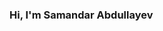 ### Hi, I'm Samandar Abdullayev <img src="https://media1.giphy.com/media/v1.Y2lkPTc5MGI3NjExZWJjMGc5YnV5bWQ1dTFvNGVtOHdhMmtuM3E4YmI1MWV6cjcwemY1biZlcD12MV9pbnRlcm5hbF9naWZfYnlfaWQmY3Q9Zw/UqGhQEXe4J4ghTTCEi/giphy.gif" width="10px">
